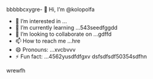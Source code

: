 bbbbbcxygre- 👋 Hi, I’m @kolopolfa
- 👀 I’m interested in ...
- 🌱 I’m currently learning ...543seedfggdd
- 💞️ I’m looking to collaborate on ...gdffd
- 📫 How to reach me ...hre
- 😄 Pronouns: ...xvcbvvv
- ⚡ Fun fact: ...4562yusdfdfgxv
dsfsdfsdf50354sdfhn
<!---bvfv15sdds
kolopolfa/kolopolfa is a ✨ special ✨ repository bdsrwefecause its `README.md` (this file) appears on your GitHub profile.564552
You can click the Preview link to take a look at your changes.543hnjmmjjmkui
--->
wrewfh
